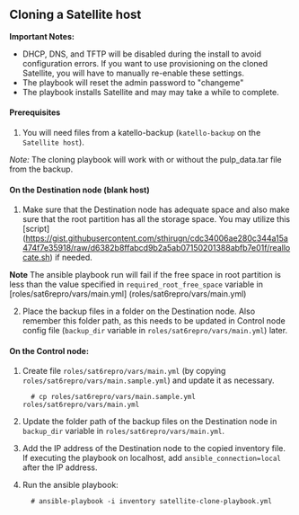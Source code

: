 ## Cloning a Satellite host

 **Important Notes:**

  - DHCP, DNS, and TFTP will be disabled during the install to avoid configuration errors. If you want to use provisioning on the cloned Satellite, you will have to manually re-enable these settings.
  - The playbook will reset the admin password to "changeme"
  - The playbook installs Satellite and may may take a while to complete.

#### Prerequisites

1. You will need files from a katello-backup (`katello-backup` on the `Satellite host`).

*Note:* The cloning playbook will work with or without the pulp_data.tar file from the backup.

#### On the Destination node (blank host)

1. Make sure that the Destination node has adequate space and also make sure that the root partition has all the storage space. You may utilize this [script] (https://gist.githubusercontent.com/sthirugn/cdc34006ae280c344a15a474f7e35918/raw/d6382b8ffabcd9b2a5ab07150201388abfb7e01f/reallocate.sh) if needed.

  **Note** The ansible playbook run will fail if the free space in root partition is less than the value specified in `required_root_free_space` variable in [roles/sat6repro/vars/main.yml] (roles/sat6repro/vars/main.yml)

2. Place the backup files in a folder on the Destination node. Also remember this folder path, as this needs to be updated in Control node config file (`backup_dir` variable in `roles/sat6repro/vars/main.yml`) later.

#### On the Control node:

1. Create file `roles/sat6repro/vars/main.yml` (by copying `roles/sat6repro/vars/main.sample.yml`) and update it as necessary.

   ```console
     # cp roles/sat6repro/vars/main.sample.yml roles/sat6repro/vars/main.yml
   ```
2. Update the folder path of the backup files on the Destination node in `backup_dir` variable in `roles/sat6repro/vars/main.yml`.
3. Add the IP address of the Destination node to the copied inventory file. If executing the playbook on localhost, add `ansible_connection=local` after the IP address.
4. Run the ansible playbook:

    ```console
      # ansible-playbook -i inventory satellite-clone-playbook.yml
    ```
 
